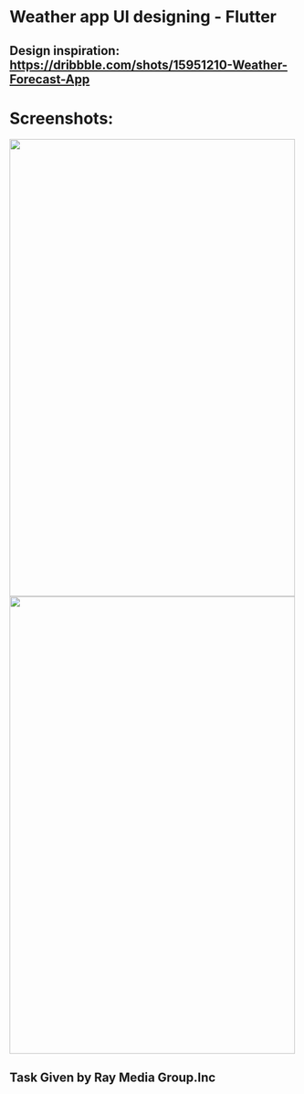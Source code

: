# Weather app UI designing - Flutter
## Design inspiration: https://dribbble.com/shots/15951210-Weather-Forecast-App

# Screenshots:

<!--![Screenshot_1634450681](https://user-images.githubusercontent.com/75219867/137616600-06149018-5610-4117-b6b5-27e13b1a04cf.png)
![Screenshot_1634450699](https://user-images.githubusercontent.com/75219867/137616603-4549fac1-b7bf-4706-b17a-71e382c9bd5b.png) -->


<img src="https://user-images.githubusercontent.com/75219867/137616600-06149018-5610-4117-b6b5-27e13b1a04cf.png" width="500" height="800">
<img src="https://user-images.githubusercontent.com/75219867/137616603-4549fac1-b7bf-4706-b17a-71e382c9bd5b.png" width="500" height="800">



## Task Given by Ray Media Group.Inc
